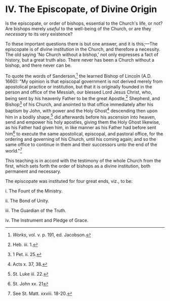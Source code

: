 # IV. The Episcopate, of Divine Origin

Is the episcopate, or order of bishops, essential to the Church's life, or not? Are bishops merely *useful* to the well-being of the Church, or are they *necessary* to its very existence?

To these important questions there is but one answer, and it is this;—The episcopate is of divine institution in the Church, and therefore a necessity. The old saying 'No Church without a bishop,' not only expresses a fact of history, but a great truth also. There never has been a Church without a bishop, and there never can be.

To quote the words of Sanderson,[^1] the learned Bishop of Lincoln (A.D. 1660): "My opinion is that episcopal government is not derived merely from apostolical practice or institution, but that it is originally founded in the person and office of the Messiah, our blessed Lord Jesus Christ, who, being sent by his heavenly Father to be the great Apostle,[^2] Shepherd, and Bishop[^3] of his Church, and anointed to that office immediately after his baptism by John, with power and the Holy Ghost[^4] descending then upon him in a bodily shape,[^5] did afterwards before his ascension into heaven, send and empower his holy apostles, giving them the Holy Ghost likewise, as his Father had given him, in like manner as his Father had before sent him[^6] to execute the same apostolical, episcopal, and pastoral office, for the ordering and governing of his Church, until his coming again; and so the same office to continue in
them and their successors unto the end of the world."[^7]

This teaching is in accord with the testimony of the whole Church from the first, which sets forth the order of bishops as a divine institution, both permanent and necessary.

The episcopate was instituted for four great ends, viz., to be:

i. The Fount of the Ministry.

ii. The Bond of Unity.

iii. The Guardian of the Truth.

iv. The Instrument and Pledge of Grace.

[^1]: *Works*, vol. v. p. 191, ed. Jacobson.
[^2]: Heb. iii. 1.
[^3]: 1 Pet. ii. 25.
[^4]: Acts x. 37, 38.
[^5]: St. Luke iii. 22.
[^6]: St. John xx. 21
[^7]: See St. Matt. xxviii. 18-20.

